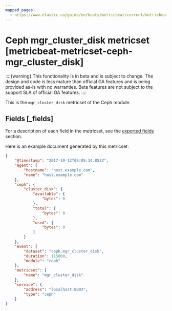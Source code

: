 ```yaml
---
mapped_pages:
  - https://www.elastic.co/guide/en/beats/metricbeat/current/metricbeat-metricset-ceph-mgr_cluster_disk.html
---
```


# Ceph mgr_cluster_disk metricset [metricbeat-metricset-ceph-mgr_cluster_disk]

::::{warning}
This functionality is in beta and is subject to change. The design and code is less mature than official GA features and is being provided as-is with no warranties. Beta features are not subject to the support SLA of official GA features.
::::


This is the `mgr_cluster_disk` metricset of the Ceph module.

## Fields [_fields]

For a description of each field in the metricset, see the [exported fields](/reference/metricbeat/exported-fields-ceph.md) section.

Here is an example document generated by this metricset:

```json
{
    "@timestamp": "2017-10-12T08:05:34.853Z",
    "agent": {
        "hostname": "host.example.com",
        "name": "host.example.com"
    },
    "ceph": {
        "cluster_disk": {
            "available": {
                "bytes": 0
            },
            "total": {
                "bytes": 0
            },
            "used": {
                "bytes": 0
            }
        }
    },
    "event": {
        "dataset": "ceph.mgr_cluster_disk",
        "duration": 115000,
        "module": "ceph"
    },
    "metricset": {
        "name": "mgr_cluster_disk"
    },
    "service": {
        "address": "localhost:8003",
        "type": "ceph"
    }
}
```

